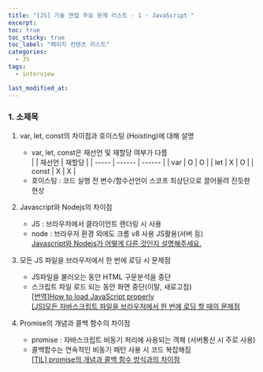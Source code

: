 ```yaml
---
title: "[JS] 기술 면접 주요 문제 리스트 - 1 - JavaScript "
excerpt:
toc: true
toc_sticky: true
toc_label: "페이지 컨텐츠 리스트"
categories:
  - JS
tags:
  - interview

last_modified_at:
---
```


### **1. 소제목**

1. var, let, const의 차이점과 호이스팅 (Hoisting)에 대해 설명

   - var, let, const은 재선언 및 재할당 여부가 다름  
     | | 재선언 | 재할당 |
     | ----- | ------ | ------ |
     | var | O | O |
     | let | X | O |
     | const | X | X |
   - 호이스팅 : 코드 실행 전 변수/함수선언이 스코프 최상단으로 끌어올려 진듯한 현상

2. Javascript와 Nodejs의 차이점

   - JS : 브라우저에서 클라이언트 랜더링 시 사용
   - node : 브라우저 환경 외에도 크롬 v8 사용 JS활용(서버 등)  
     [Javascript와 Nodejs가 어떻게 다른 것인지 설명해주세요.](https://velog.io/@bleach7/Javascript%EC%99%80-Nodejs%EA%B0%80-%EC%96%B4%EB%96%BB%EA%B2%8C-%EB%8B%A4%EB%A5%B8-%EA%B2%83%EC%9D%B8%EC%A7%80-%EC%84%A4%EB%AA%85%ED%95%B4%EC%A3%BC%EC%84%B8%EC%9A%94#:~:text=nodejs%EB%A5%BC%20%ED%86%B5%ED%95%98%EC%97%AC%20%ED%8A%B9%EC%A0%95%ED%95%9C%20%ED%99%98%EA%B2%BD,%EA%B2%83%EC%9D%B4%20%EB%B0%94%EB%A1%9C%20Node.js%EC%9D%B4%EB%8B%A4.)

3. 모든 JS 파일을 브라우저에서 한 번에 로딩 시 문제점

   - JS파일을 불러오는 동안 HTML 구문분석을 중단
   - 스크립트 파일 로드 되는 동안 화면 중단(이탈, 새로고침)  
     [[번역]How to load JavaScript properly](https://bedeveloper.tistory.com/89)  
      [[JS]모든 자바스크립트 파일을 브라우저에서 한 번에 로딩 할 때의 문제점](https://velog.io/@juunghunz/JS%EB%AA%A8%EB%93%A0-%EC%9E%90%EB%B0%94%EC%8A%A4%ED%81%AC%EB%A6%BD%ED%8A%B8-%ED%8C%8C%EC%9D%BC%EC%9D%84-%EB%B8%8C%EB%9D%BC%EC%9A%B0%EC%A0%80%EC%97%90%EC%84%9C-%ED%95%9C-%EB%B2%88%EC%97%90-%EB%A1%9C%EB%94%A9-%ED%95%A0-%EB%95%8C%EC%9D%98-%EB%AC%B8%EC%A0%9C%EC%A0%90%EC%9D%84-%EC%84%A4%EB%AA%85%ED%95%B4%EC%A3%BC%EC%84%B8%EC%9A%94#:~:text=%EB%B6%84%EC%84%9D%EC%9D%84%20%EC%A4%91%EB%8B%A8-,%EC%9E%90%EB%B0%94%EC%8A%A4%ED%81%AC%EB%A6%BD%ED%8A%B8%20%ED%8C%8C%EC%9D%BC%EC%9D%80%20%ED%95%B4%EB%8B%B9%20%ED%8C%8C%EC%9D%BC%EC%9D%84%20%EA%B0%80%EC%A0%B8%EC%98%AC%20%EB%95%8C%EA%B9%8C%EC%A7%80,%EC%8B%9C%EA%B0%84%EC%9D%B4%20%EA%B8%B8%EC%96%B4%EC%A7%80%EA%B2%8C%20%EB%90%9C%EB%8B%A4.&text=%EC%83%88%EB%A1%9C%EA%B3%A0%EC%B9%A8%EC%9D%84%20%EA%B3%84%EC%86%8D%ED%95%98%EA%B2%8C,%EC%9D%B4%20%EC%A6%9D%EA%B0%80%ED%95%A0%EC%88%98%20%EC%9E%88%EA%B2%8C%20%EB%90%9C%EB%8B%A4.)

4. Promise의 개념과 콜백 함수의 차이점

   - promise : 자바스크립트 비동기 처리에 사용되는 객체 (서버통신 시 주로 사용)
   - 콜백함수는 연속적인 비동기 패턴 사용 시 코드 복잡해짐  
     [[TIL] promise의 개념과 콜백 함수 방식과의 차이점](https://velog.io/@steel_hyuk___2/promise%EC%9D%98-%EA%B0%9C%EB%85%90%EA%B3%BC-%EC%BD%9C%EB%B0%B1-%ED%95%A8%EC%88%98-%EB%B0%A9%EC%8B%9D%EA%B3%BC%EC%9D%98-%EC%B0%A8%EC%9D%B4%EC%A0%90)
